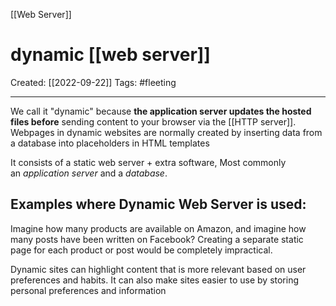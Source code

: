 [[Web Server]]

# dynamic [[web server]]
Created:  [[2022-09-22]]
Tags: #fleeting 

---
We call it "dynamic" because 
    **the application server updates the hosted files before** sending content to your browser via the [[HTTP server]].
Webpages in dynamic websites are normally created by inserting data from a database into placeholders in HTML templates


It consists of a static web server + extra software, 
Most commonly an _application server_ and a _database_. 


## Examples where Dynamic Web Server is used:
Imagine how many products are available on Amazon, and imagine how many posts have been written on Facebook? Creating a separate static page for each product or post would be completely impractical.

Dynamic sites can highlight content that is more relevant based on user preferences and habits.
It can also make sites easier to use by storing personal preferences and information 


